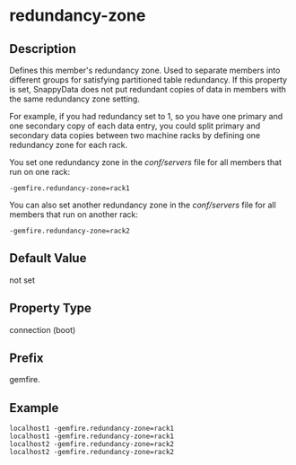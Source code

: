 # redundancy-zone

## Description

Defines this member's redundancy zone. Used to separate members into different groups for satisfying partitioned table redundancy. If this property is set, SnappyData does not put redundant copies of data in members with the same redundancy zone setting.

For example, if you had redundancy set to 1, so you have one primary and one secondary copy of each data entry, you could split primary and secondary data copies between two machine racks by defining one redundancy zone for each rack. 

You set one redundancy zone in the *conf/servers* file for all members that run on one rack:

```no-highlight
-gemfire.redundancy-zone=rack1
```

You can also set another redundancy zone in the *conf/servers* file for all members that run on another rack:

```no-highlight
-gemfire.redundancy-zone=rack2
```

## Default Value

not set

## Property Type

connection (boot)

## Prefix

gemfire.

## Example

```no-highlight
localhost1 -gemfire.redundancy-zone=rack1
localhost1 -gemfire.redundancy-zone=rack1
localhost2 -gemfire.redundancy-zone=rack2
localhost2 -gemfire.redundancy-zone=rack2
```
